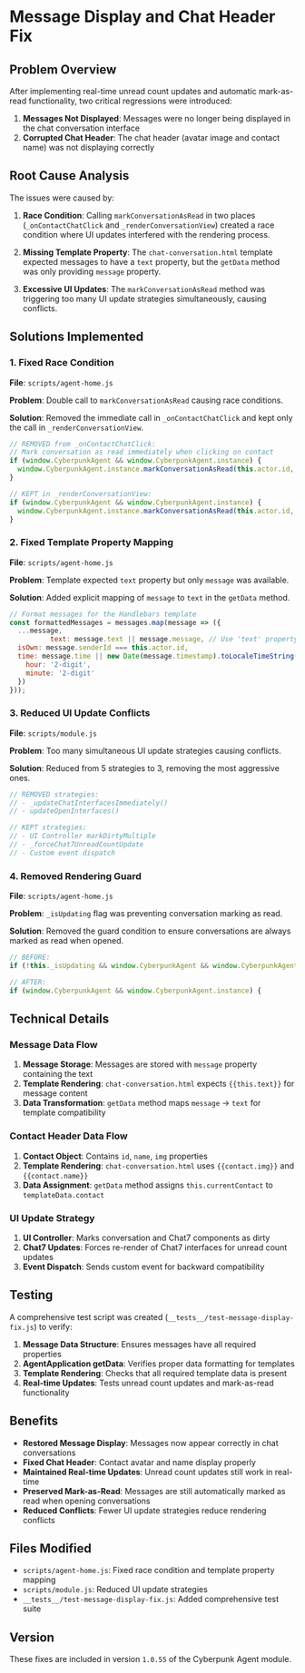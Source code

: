 # Message Display and Chat Header Fix

## Problem Overview

After implementing real-time unread count updates and automatic mark-as-read functionality, two critical regressions were introduced:

1. **Messages Not Displayed**: Messages were no longer being displayed in the chat conversation interface
2. **Corrupted Chat Header**: The chat header (avatar image and contact name) was not displaying correctly

## Root Cause Analysis

The issues were caused by:

1. **Race Condition**: Calling `markConversationAsRead` in two places (`_onContactChatClick` and `_renderConversationView`) created a race condition where UI updates interfered with the rendering process.

2. **Missing Template Property**: The `chat-conversation.html` template expected messages to have a `text` property, but the `getData` method was only providing `message` property.

3. **Excessive UI Updates**: The `markConversationAsRead` method was triggering too many UI update strategies simultaneously, causing conflicts.

## Solutions Implemented

### 1. Fixed Race Condition

**File**: `scripts/agent-home.js`

**Problem**: Double call to `markConversationAsRead` causing race conditions.

**Solution**: Removed the immediate call in `_onContactChatClick` and kept only the call in `_renderConversationView`.

```javascript
// REMOVED from _onContactChatClick:
// Mark conversation as read immediately when clicking on contact
if (window.CyberpunkAgent && window.CyberpunkAgent.instance) {
  window.CyberpunkAgent.instance.markConversationAsRead(this.actor.id, contactId);
}

// KEPT in _renderConversationView:
if (window.CyberpunkAgent && window.CyberpunkAgent.instance) {
  window.CyberpunkAgent.instance.markConversationAsRead(this.actor.id, this.currentContact.id);
}
```

### 2. Fixed Template Property Mapping

**File**: `scripts/agent-home.js`

**Problem**: Template expected `text` property but only `message` was available.

**Solution**: Added explicit mapping of `message` to `text` in the `getData` method.

```javascript
// Format messages for the Handlebars template
const formattedMessages = messages.map(message => ({
  ...message,
          text: message.text || message.message, // Use 'text' property, fallback to 'message' for compatibility
  isOwn: message.senderId === this.actor.id,
  time: message.time || new Date(message.timestamp).toLocaleTimeString('pt-BR', {
    hour: '2-digit',
    minute: '2-digit'
  })
}));
```

### 3. Reduced UI Update Conflicts

**File**: `scripts/module.js`

**Problem**: Too many simultaneous UI update strategies causing conflicts.

**Solution**: Reduced from 5 strategies to 3, removing the most aggressive ones.

```javascript
// REMOVED strategies:
// - _updateChatInterfacesImmediately()
// - updateOpenInterfaces()

// KEPT strategies:
// - UI Controller markDirtyMultiple
// - _forceChat7UnreadCountUpdate
// - Custom event dispatch
```

### 4. Removed Rendering Guard

**File**: `scripts/agent-home.js`

**Problem**: `_isUpdating` flag was preventing conversation marking as read.

**Solution**: Removed the guard condition to ensure conversations are always marked as read when opened.

```javascript
// BEFORE:
if (!this._isUpdating && window.CyberpunkAgent && window.CyberpunkAgent.instance) {

// AFTER:
if (window.CyberpunkAgent && window.CyberpunkAgent.instance) {
```

## Technical Details

### Message Data Flow

1. **Message Storage**: Messages are stored with `message` property containing the text
2. **Template Rendering**: `chat-conversation.html` expects `{{this.text}}` for message content
3. **Data Transformation**: `getData` method maps `message` → `text` for template compatibility

### Contact Header Data Flow

1. **Contact Object**: Contains `id`, `name`, `img` properties
2. **Template Rendering**: `chat-conversation.html` uses `{{contact.img}}` and `{{contact.name}}`
3. **Data Assignment**: `getData` method assigns `this.currentContact` to `templateData.contact`

### UI Update Strategy

1. **UI Controller**: Marks conversation and Chat7 components as dirty
2. **Chat7 Updates**: Forces re-render of Chat7 interfaces for unread count updates
3. **Event Dispatch**: Sends custom event for backward compatibility

## Testing

A comprehensive test script was created (`__tests__/test-message-display-fix.js`) to verify:

1. **Message Data Structure**: Ensures messages have all required properties
2. **AgentApplication getData**: Verifies proper data formatting for templates
3. **Template Rendering**: Checks that all required template data is present
4. **Real-time Updates**: Tests unread count updates and mark-as-read functionality

## Benefits

- **Restored Message Display**: Messages now appear correctly in chat conversations
- **Fixed Chat Header**: Contact avatar and name display properly
- **Maintained Real-time Updates**: Unread count updates still work in real-time
- **Preserved Mark-as-Read**: Messages are still automatically marked as read when opening conversations
- **Reduced Conflicts**: Fewer UI update strategies reduce rendering conflicts

## Files Modified

- `scripts/agent-home.js`: Fixed race condition and template property mapping
- `scripts/module.js`: Reduced UI update strategies
- `__tests__/test-message-display-fix.js`: Added comprehensive test suite

## Version

These fixes are included in version `1.0.55` of the Cyberpunk Agent module. 